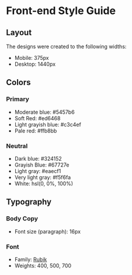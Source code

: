 # Front-end Style Guide

## Layout

The designs were created to the following widths:

- Mobile: 375px
- Desktop: 1440px

## Colors

### Primary

- Moderate blue: #5457b6
- Soft Red:  	#ed6468
- Light grayish blue:  	#c3c4ef
- Pale red: #ffb8bb

### Neutral

- Dark blue: #324152
- Grayish Blue: #67727e
- Light gray: #eaecf1
- Very light gray: #f5f6fa
- White: hsl(0, 0%, 100%)

## Typography

### Body Copy

- Font size (paragraph): 16px

### Font

- Family: [Rubik](https://fonts.google.com/specimen/Rubik)
- Weights: 400, 500, 700
